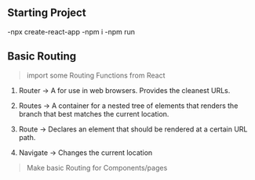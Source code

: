 ## Starting Project

-npx create-react-app
-npm i
-npm run

## Basic Routing

> import some Routing Functions from React

1. Router -> A <Router> for use in web browsers. Provides the cleanest URLs.

2. Routes -> A container for a nested tree of <Route> elements that renders the branch that best matches the current location.

3. Route -> Declares an element that should be rendered at a certain URL path.

4. Navigate -> Changes the current location

> Make basic Routing for Components/pages

##

